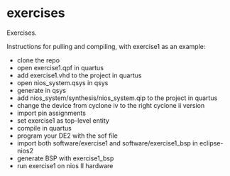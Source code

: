# exercises
Exercises.

Instructions for pulling and compiling, with exercise1 as an example:
- clone the repo
- open exercise1.qpf in quartus
- add exercise1.vhd to the project in quartus
- open nios_system.qsys in qsys
- generate in qsys
- add nios_system/synthesis/nios_system.qip to the project in quartus
- change the device from cyclone iv to the right cyclone ii version
- import pin assignments
- set exercise1 as top-level entity
- compile in quartus
- program your DE2 with the sof file
- import both software/exercise1 and software/exercise1_bsp in eclipse-nios2
- generate BSP with exercise1_bsp
- run exercise1 on nios II hardware